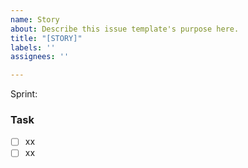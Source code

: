 ```yaml
---
name: Story
about: Describe this issue template's purpose here.
title: "[STORY]"
labels: ''
assignees: ''

---
```


Sprint: 

### Task
- [ ] xx
- [ ] xx
